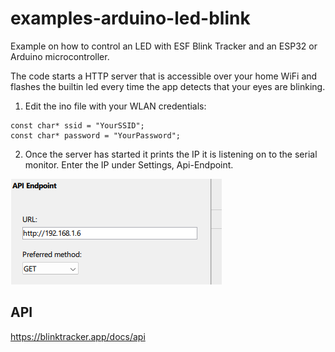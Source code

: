 # examples-arduino-led-blink

Example on how to control an LED with ESF Blink Tracker and an ESP32 or Arduino microcontroller.

The code starts a HTTP server that is accessible over your home WiFi 
and flashes the builtin led every time the app detects that your eyes are blinking. 

1. Edit the ino file with your WLAN credentials:
```
const char* ssid = "YourSSID";
const char* password = "YourPassword";

```

2. Once the server has started it prints the IP it is listening on to the serial monitor.
Enter the IP under Settings, Api-Endpoint.

![](endpoint.png)





## API

https://blinktracker.app/docs/api
